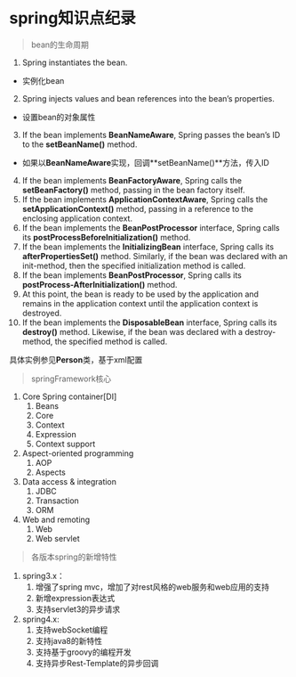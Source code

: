 # spring知识点纪录
> bean的生命周期
1. Spring instantiates the bean. 
- 实例化bean

2. Spring injects values and bean references into the bean’s properties. 
- 设置bean的对象属性

3. If the bean implements **BeanNameAware**, Spring passes the bean’s ID to the **setBeanName()** method.
- 如果以**BeanNameAware**实现，回调**setBeanName()**方法，传入ID
4. If the bean implements **BeanFactoryAware**, Spring calls the **setBeanFactory()** method, passing in the bean factory itself.
5. If the bean implements **ApplicationContextAware**, Spring calls the **setApplicationContext()** method, passing in a reference to the enclosing application context.
6. If the bean implements the **BeanPostProcessor** interface, Spring calls its **postProcessBeforeInitialization()** method.
7. If the bean implements the **InitializingBean** interface, Spring calls its **afterPropertiesSet()** method. Similarly, if the bean was declared with an init-method, then the specified initialization method is called. 
8. If the bean implements **BeanPostProcessor**, Spring calls its **postProcess-AfterInitialization()** method. 
9. At this point, the bean is ready to be used by the application and remains in the application context until the application context is destroyed. 
10. If the bean implements the **DisposableBean** interface, Spring calls its **destroy()** method. Likewise, if the bean was declared with a destroy-method, the specified method is called.

具体实例参见**Person**类，基于xml配置

> springFramework核心
1. Core Spring container[DI]
    1. Beans
    2. Core
    3. Context
    4. Expression
    5. Context support
2. Aspect-oriented programming
    1. AOP
    2. Aspects
3. Data access & integration
    1. JDBC
    2. Transaction
    3. ORM
4. Web and remoting
    1. Web
    2. Web servlet
> 各版本spring的新增特性
1. spring3.x：
    1. 增强了spring mvc，增加了对rest风格的web服务和web应用的支持
    2. 新增expression表达式
    3. 支持servlet3的异步请求
2. spring4.x:
    1. 支持webSocket编程
    2. 支持java8的新特性
    3. 支持基于groovy的编程开发
    4. 支持异步Rest-Template的异步回调
    
    
